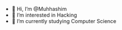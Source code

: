 - 👋 Hi, I’m @Muhhashim
- 👀 I’m interested in Hacking
- 🌱 I’m currently studying Computer Science

<!---
Muhhashim/Muhhashim is a ✨ special ✨ repository because its `README.md` (this file) appears on your GitHub profile.
You can click the Preview link to take a look at your changes.
--->
